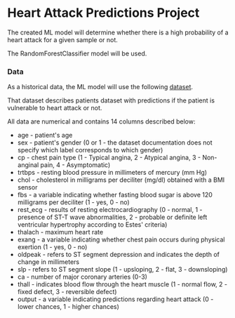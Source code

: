 # Heart Attack Predictions Project
 
The created ML model will determine whether there is a high probability of a heart attack for a given sample or not.

The RandomForestClassifier model will be used.

### Data

As a historical data, the ML model will use the following [dataset](https://www.kaggle.com/datasets/rashikrahmanpritom/heart-attack-analysis-prediction-dataset/data).

That dataset describes patients dataset with predictions if the patient is vulnerable to heart attack or not.

All data are numerical and contains 14 columns described below:
- age - patient's age
- sex - patient's gender (0 or 1 - the dataset documentation does not specify which label corresponds to which gender)
- cp - chest pain type (1 - Typical angina, 2 - Atypical angina, 3 - Non-anginal pain, 4 - Asymptomatic)
- trtbps - resting blood pressure in millimeters of mercury (mm Hg)
- chol - cholesterol in milligrams per deciliter (mg/dl) obtained with a BMI sensor
- fbs - a variable indicating whether fasting blood sugar is above 120 milligrams per deciliter (1 - yes, 0 - no)
- rest_ecg - results of resting electrocardiography (0 - normal, 1 - presence of ST-T wave abnormalities, 2 - probable or definite left ventricular hypertrophy according to Estes' criteria)
- thalach - maximum heart rate
- exang - a variable indicating whether chest pain occurs during physical exertion (1 - yes, 0 - no)
- oldpeak - refers to ST segment depression and indicates the depth of change in millimeters
- slp - refers to ST segment slope (1 - upsloping, 2 - flat, 3 - downsloping)
- ca - number of major coronary arteries (0-3)
- thall - indicates blood flow through the heart muscle (1 - normal flow, 2 - fixed defect, 3 - reversible defect)
- output - a variable indicating predictions regarding heart attack (0 - lower chances, 1 - higher chances)
